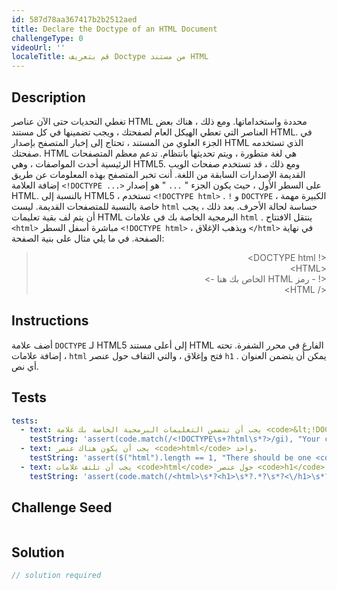 ```yaml
---
id: 587d78aa367417b2b2512aed
title: Declare the Doctype of an HTML Document
challengeType: 0
videoUrl: ''
localeTitle: قم بتعريف Doctype من مستند HTML
---
```


## Description
<section id="description"> تغطي التحديات حتى الآن عناصر HTML محددة واستخداماتها. ومع ذلك ، هناك بعض العناصر التي تعطي الهيكل العام لصفحتك ، ويجب تضمينها في كل مستند HTML. في الجزء العلوي من المستند ، تحتاج إلى إخبار المتصفح بإصدار HTML الذي تستخدمه صفحتك. HTML هي لغة متطورة ، ويتم تحديثها بانتظام. تدعم معظم المتصفحات الرئيسية أحدث المواصفات ، وهي HTML5. ومع ذلك ، قد تستخدم صفحات الويب القديمة الإصدارات السابقة من اللغة. أنت تخبر المتصفح بهذه المعلومات عن طريق إضافة العلامة <code>&lt;!DOCTYPE ...&gt;</code> على السطر الأول ، حيث يكون الجزء &quot; <code>...</code> &quot; هو إصدار HTML. بالنسبة إلى HTML5 ، تستخدم <code>&lt;!DOCTYPE html&gt;</code> . <code>!</code> و <code>DOCTYPE</code> الكبيرة مهمة ، خاصة بالنسبة للمتصفحات القديمة. ليست <code>html</code> حساسة لحالة الأحرف. بعد ذلك ، يجب أن يتم لف بقية تعليمات HTML البرمجية الخاصة بك في علامات <code>html</code> . ينتقل الافتتاح <code>&lt;html&gt;</code> مباشرة أسفل السطر <code>&lt;!DOCTYPE html&gt;</code> ، ويذهب الإغلاق <code>&lt;/html&gt;</code> في نهاية الصفحة. في ما يلي مثال على بنية الصفحة: <blockquote style=";text-align:right;direction:rtl"> &lt;! DOCTYPE html&gt; <br> &lt;HTML&gt; <br> &lt;! - رمز HTML الخاص بك هنا -&gt; <br> &lt;/ HTML&gt; </blockquote></section>

## Instructions
<section id="instructions"> أضف علامة <code>DOCTYPE</code> لـ HTML5 إلى أعلى مستند HTML الفارغ في محرر الشفرة. تحته ، إضافة علامات <code>html</code> فتح وإغلاق ، والتي التفاف حول عنصر <code>h1</code> . يمكن أن يتضمن العنوان أي نص. </section>

## Tests
<section id='tests'>

```yml
tests:
  - text: يجب أن تتضمن التعليمات البرمجية الخاصة بك علامة <code>&lt;!DOCTYPE html&gt;</code> .
    testString: 'assert(code.match(/<!DOCTYPE\s+?html\s*?>/gi), "Your code should include a <code>&lt;!DOCTYPE html&gt;</code> tag.");'
  - text: يجب أن يكون هناك عنصر <code>html</code> واحد.
    testString: 'assert($("html").length == 1, "There should be one <code>html</code> element.");'
  - text: يجب أن تلتف علامات <code>html</code> حول عنصر <code>h1</code> واحد.
    testString: 'assert(code.match(/<html>\s*?<h1>\s*?.*?\s*?<\/h1>\s*?<\/html>/gi), "The <code>html</code> tags should wrap around one <code>h1</code> element.");'

```

</section>

## Challenge Seed
<section id='challengeSeed'>

<div id='html-seed'>

```html

```

</div>



</section>

## Solution
<section id='solution'>

```js
// solution required
```
</section>

